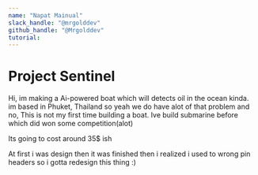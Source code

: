 ```yaml
---
name: "Napat Mainual"
slack_handle: "@mrgolddev"
github_handle: "@Mrgolddev"
tutorial:
---
```


# Project Sentinel

Hi, im making a Ai-powered boat which will detects oil in the ocean kinda. im based in Phuket, Thailand so yeah we do have alot of that problem
and no, This is not my first time building a boat. Ive build submarine before which did won some competition(alot)

Its going to cost around 35$ ish


At first i was design then it was finished then i realized i used to wrong pin headers so i gotta redesign this thing :)
